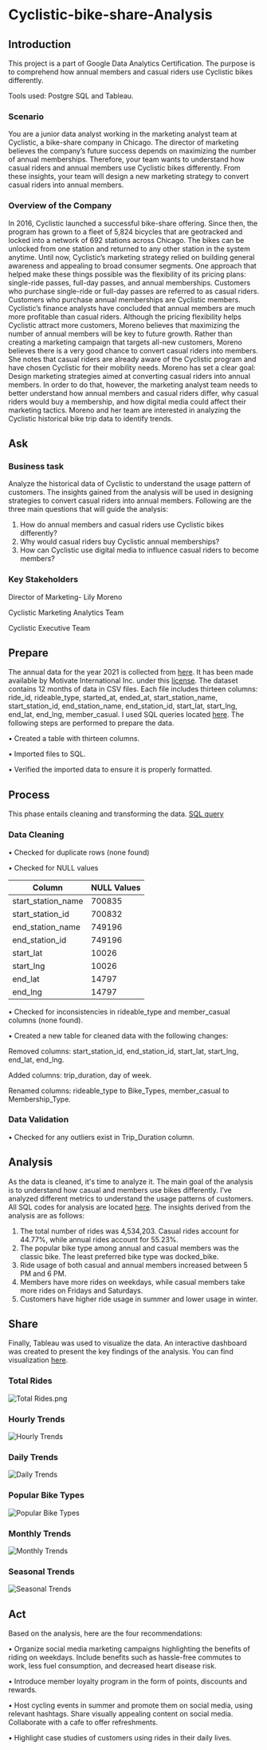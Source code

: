 # Cyclistic-bike-share-Analysis
## Introduction
This project is a part of Google Data Analytics Certification. The purpose is to comprehend how annual members and casual riders use Cyclistic bikes differently. 

Tools used: Postgre SQL and Tableau.
### Scenario 
You are a junior data analyst working in the marketing analyst team at Cyclistic, a bike-share company in Chicago. The director of marketing believes the company’s future success depends on maximizing the number of annual memberships. Therefore, your team wants to understand how casual riders and annual members use Cyclistic bikes differently. From these insights, your team will design a new marketing strategy to convert casual riders into annual members. 
### Overview of the Company
In 2016, Cyclistic launched a successful bike-share offering. Since then, the program has grown to a fleet of 5,824 bicycles that are geotracked and locked into a network of 692 stations across Chicago. The bikes can be unlocked from one station and returned to any other station in the system anytime. Until now, Cyclistic’s marketing strategy relied on building general awareness and appealing to broad consumer segments. One approach that helped make these things possible was the flexibility of its pricing plans: single-ride passes, full-day passes, and annual memberships. Customers who purchase single-ride or full-day passes are referred to as casual riders. Customers who purchase annual memberships are Cyclistic members. Cyclistic’s finance analysts have concluded that annual members are much more profitable than casual riders. Although the pricing flexibility helps Cyclistic attract more customers, Moreno believes that maximizing the number of annual members will be key to future growth. Rather than creating a marketing campaign that targets all-new customers, Moreno believes there is a very good chance to convert casual riders into members. She notes that casual riders are already aware of the Cyclistic program and have chosen Cyclistic for their mobility needs. Moreno has set a clear goal: Design marketing strategies aimed at converting casual riders into annual members. In order to do that, however, the marketing analyst team needs to better understand how annual members and casual riders differ, why casual riders would buy a membership, and how digital media could affect their marketing tactics. Moreno and her team are interested in analyzing the Cyclistic historical bike trip data to identify trends.
## Ask
### Business task
Analyze the historical data of Cyclistic to understand the usage pattern of customers. The insights gained from the analysis will be used in designing strategies to convert casual riders into annual members. 
Following are the three main questions that will guide the analysis:
1. How do annual members and casual riders use Cyclistic bikes differently?
2. Why would casual riders buy Cyclistic annual memberships?
3. How can Cyclistic use digital media to influence casual riders to become members?
### Key Stakeholders
Director of Marketing- Lily Moreno

Cyclistic Marketing Analytics Team

Cyclistic Executive Team
## Prepare
The annual data for the year 2021 is collected from [here](https://divvy-tripdata.s3.amazonaws.com/index.html). It has been made available by Motivate International Inc. under this [license](https://www.divvybikes.com/data-license-agreement). The dataset contains 12 months of data in CSV files. Each file includes thirteen columns: ride_id, rideable_type, started_at, ended_at, start_station_name, start_station_id, end_station_name, end_station_id, start_lat, start_lng, end_lat, end_lng, member_casual. I used SQL queries located [here](https://github.com/SorathF/Cyclistic-bike-share-Analysis/blob/d6f00f91f4f64a8011a90f9aafc4dc23a8f46a80/Data%20Preparation.sql). The following steps are performed to prepare the data.

•	Created a table with thirteen columns.

•	Imported files to SQL. 

•	Verified the imported data to ensure it is properly formatted.
## Process
This phase entails cleaning and transforming the data. 
[SQL query](https://github.com/SorathF/Cyclistic-bike-share-Analysis/blob/d6f00f91f4f64a8011a90f9aafc4dc23a8f46a80/Data%20Cleaning.sql)
### Data Cleaning
•	Checked for duplicate rows (none found)

•	Checked for NULL values 

| Column  | NULL Values |
| ------------- | ------------- |
| start_station_name | 700835  |
| start_station_id  | 700832  |
| end_station_name  | 749196  |
| end_station_id  | 749196  |
| start_lat  | 10026  |
| start_lng  | 10026  |
| end_lat  | 14797  |
| end_lng  | 14797  |

•	Checked for inconsistencies in rideable_type and member_casual columns (none found).

•	Created a new table for cleaned data with the following changes:

Removed columns: start_station_id, end_station_id, start_lat, start_lng, end_lat, end_lng. 

Added columns: trip_duration, day of week.

Renamed columns: rideable_type to Bike_Types, member_casual to Membership_Type.

### Data Validation
•	Checked for any outliers exist in Trip_Duration column. 
## Analysis
As the data is cleaned, it's time to analyze it. The main goal of the analysis is to understand how casual and members use bikes differently. I’ve analyzed different metrics to understand the usage patterns of customers. All SQL codes for analysis are located [here](https://github.com/SorathF/Cyclistic-bike-share-Analysis/blob/d6f00f91f4f64a8011a90f9aafc4dc23a8f46a80/Data%20Analysis.sql). The insights derived from the analysis are as follows:
1.	The total number of rides was 4,534,203. Casual rides account for 44.77%, while annual rides account for 55.23%. 
2.	The popular bike type among annual and casual members was the classic bike. The least preferred bike type was docked_bike. 
3.	Ride usage of both casual and annual members increased between 5 PM and 6 PM. 
4.	Members have more rides on weekdays, while casual members take more rides on Fridays and Saturdays.
5.	Customers have higher ride usage in summer and lower usage in winter.
## Share
Finally, Tableau was used to visualize the data. An interactive dashboard was created to present the key findings of the analysis. You can find visualization [here](https://public.tableau.com/views/Work_17031486030230/Dashboard1?:language=en-US&:display_count=n&:origin=viz_share_link).
### Total Rides
![Total Rides.png](https://github.com/SorathF/Cyclistic-bike-share-Analysis/blob/main/Total%20Rides.png)

### Hourly Trends
![Hourly Trends](https://github.com/SorathF/Cyclistic-bike-share-Analysis/blob/fe2144e03df9e570fa712b60e5f52f2110a22234/Hourly%20Trends.png)
### Daily Trends
![Daily Trends](https://github.com/SorathF/Cyclistic-bike-share-Analysis/blob/main/Daily%20Trends.png)
### Popular Bike Types
![Popular Bike Types](https://github.com/SorathF/Cyclistic-bike-share-Analysis/blob/fe2144e03df9e570fa712b60e5f52f2110a22234/Popular%20Rides.png)
### Monthly Trends
![Monthly Trends](https://github.com/SorathF/Cyclistic-bike-share-Analysis/blob/main/Monthly%20trends.png)
### Seasonal Trends 
![Seasonal Trends](https://github.com/SorathF/Cyclistic-bike-share-Analysis/blob/c0ef500cf3c156be5f8d54f30ad511ee5f9b96c1/Seasonal%20pattern.png)
## Act
Based on the analysis, here are the four recommendations:

•	Organize social media marketing campaigns highlighting the benefits of riding on weekdays. Include benefits such as hassle-free commutes to work, less fuel consumption, and decreased heart disease risk.

•	Introduce member loyalty program in the form of points, discounts and rewards. 

•	Host cycling events in summer and promote them on social media, using relevant hashtags. Share visually appealing content on social media. Collaborate with a cafe to offer refreshments.

•	Highlight case studies of customers using rides in their daily lives.
